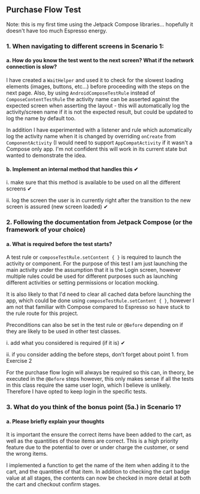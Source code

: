## Purchase Flow Test

Note: this is my first time using the Jetpack Compose libraries... hopefully it doesn't have too much Espresso energy.

### 1. When navigating to different screens in Scenario 1:

#### a. How do you know the test went to the next screen? What if the network connection is slow?

I have created a `WaitHelper` and used it to check for the slowest loading elements (images, buttons, etc...) before proceeding with the steps on the next page. Also, by using `AndroidComposeTestRule` instead of `ComposeContentTestRule` the activity name can be asserted against the expected screen when asserting the layout - this will automatically log the activity/screen name if it is not the expected result, but could be updated to log the name by default too.

In addition I have experimented with a listener and rule which automatically log the activity name when it is changed by overriding `onCreate` from `ComponentActivity` (I would need to support `AppCompatActivity` if it wasn't a Compose only app. I'm not confident this will work in its current state but wanted to demonstrate the idea.

#### b. Implement an internal method that handles this ✔

i. make sure that this method is available to be used on all the different screens ✔

ii. log the screen the user is in currently right after the transition to the new screen is assured (new screen loaded) ✔

### 2. Following the documentation from Jetpack Compose (or the framework of your choice)

#### a. What is required before the test starts?

A test rule or `composeTestRule.setContent { }` is required to launch the activity or component. For the purpose of this test I am just launching the main activity under the assumption that it is the Login screen, however multiple rules could be used for different purposes such as launching different activities or setting permissions or location mocking.

It is also likely to that I'd need to clear all cached data before launching the app, which could be done using `composeTestRule.setContent { }`, however I am not that familiar with Compose compared to Espresso so have stuck to the rule route for this project.

Preconditions can also be set in the test rule or `@Before` depending on if they are likely to be used in other test classes.

i. add what you considered is required (if it is) ✔

ii. if you consider adding the before steps, don’t forget about point 1. from Exercise 2

For the purchase flow login will always be required so this can, in theory, be executed in the `@Before` steps however, this only makes sense if all the tests in this class require the same user login, which I believe is unlikely. Therefore I have opted to keep login in the specific tests.

### 3. What do you think of the bonus point (5a.) in Scenario 1?
#### a. Please briefly explain your thoughts

It is important the ensure the correct items have been added to the cart, as well as the quantities of those items are correct. This is a high priority feature due to the potential to over or under charge the customer, or send the wrong items.

I implemented a function to get the name of the item when adding it to the cart, and the quantities of that item. In addition to checking the cart badge value at all stages, the contents can now be checked in more detail at both the cart and checkout confirm stages. 
